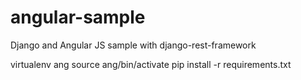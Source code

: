 angular-sample
==============

Django and Angular JS sample with django-rest-framework


virtualenv ang
source ang/bin/activate
pip install -r requirements.txt
